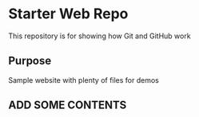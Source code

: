# Starter Web Repo

This repository is for showing how Git and GitHub work

## Purpose

Sample website with plenty of files for demos

## ADD SOME CONTENTS